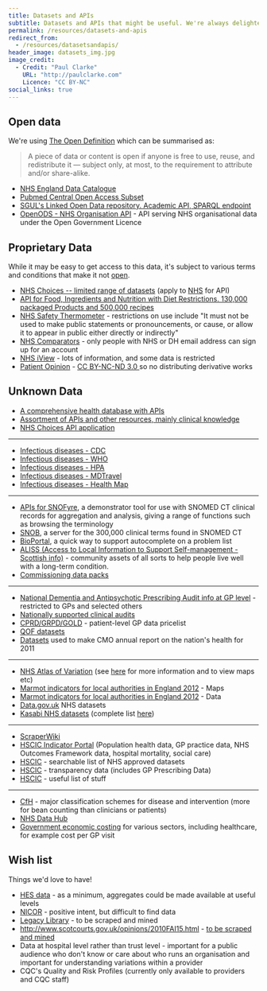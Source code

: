```yaml
---
title: Datasets and APIs
subtitle: Datasets and APIs that might be useful. We're always delighted to add to this list, so get in touch if you can contribute anything.
permalink: /resources/datasets-and-apis
redirect_from:
  - /resources/datasetsandapis/
header_image: datasets_img.jpg
image_credit: 
  - Credit: "Paul Clarke"
    URL: "http://paulclarke.com"
    Licence: "CC BY-NC"
social_links: true
---
```


## Open data 
We're using [The Open Definition](http://opendefinition.org/) which can be summarised as:
> A piece of data or content is open if anyone is free to use, reuse, and redistribute it — subject only, at most, to the requirement to attribute and/or share-alike.

- [NHS England Data Catalogue](https://data.england.nhs.uk/)
- [Pubmed Central Open Access Subset](http://pmc.jensenlab.org/)
- [SGUL's Linked Open Data repository. Academic API, SPARQL endpoint](http://data.sgul.ac.uk/)
- [OpenODS - NHS Organisation API](http://www.openods.co.uk/) - API serving NHS organisational data under the Open Government Licence

## Proprietary Data
While it may be easy to get access to this data, it's subject to various terms and conditions that make it not [open](http://opendefinition.org/).

- [NHS Choices -- limited range of datasets](http://www.nhs.uk/aboutNHSChoices/professionals/developments/Pages/NHSChoicesdatasets.aspx) (apply to [NHS](http://www.nhs.uk/aboutNHSChoices/professionals/syndication/Pages/Webservices.aspx) for API)
- [API for Food, Ingredients and Nutrition with Diet Restrictions. 130,000 packaged Products and 500,000 recipes](https://www.sensum.io/)
- [NHS Safety Thermometer](http://www.ic.nhs.uk/webfiles/Services/Safety%20Thermometer/SafetyThermometer_Data_TermsOfUse_0512.pdf) - restrictions on use include "It must not be used to make public statements or pronouncements, or cause, or allow it to appear in public either directly or indirectly"
- [NHS Comparators](http://www.ic.nhs.uk/nhscomparators) - only people with NHS or DH email address can sign up for an account
- [NHS iView](http://www.ic.nhs.uk/services/nhs-iview) - lots of information, and some data is restricted
- [Patient Opinion](http://www.patientopinion.org.uk/info/api) - [CC BY-NC-ND 3.0 ](https://creativecommons.org/licenses/by-nc-nd/3.0/deed.en) so no distributing derivative works

## Unknown Data
- [A comprehensive health database with APIs](http://www.freebase.com/view/medicine)
- [Assortment of APIs and other resources, mainly clinical knowledge](http://www.openclinical.org/dld_asbruInterpreter.html)
- [NHS Choices API application](http://www.nhs.uk/aboutNHSChoices/professionals/syndication/Pages/Webservices.aspx)

---

- [Infectious diseases - CDC](http://wwwnc.cdc.gov/travel)
- [Infectious diseases - WHO](http://www.who.int/csr/don/en/index.html)
- [Infectious diseases - HPA](http://www.hpa.org.uk/NewsCentre/%20MDTravel)
- [Infectious diseases - MDTravel](http://mdtravelhealth.com/recent_health_alerts.php)
- [Infectious diseases - Health Map](http://healthmap.org/en)

---

- [APIs for SNOFyre](https://code.google.com/p/snofyre), a demonstrator tool for use with SNOMED CT clinical records for aggregation and analysis, giving a range of functions such as browsing the terminology
- [SNOB](http://snob.eggbird.eu), a server for the 300,000 clinical terms found in SNOMED CT
- [BioPortal](http://bioportal.bioontology.org), a quick way to support autocomplete on a problem list
- [ALISS (Access to Local Information to Support Self-management - Scottish info)](http://aliss-engineclub.readthedocs.org) - community assets of all sorts to help people live well with a long-term condition.
- [Commissioning data packs](http://www.ic.nhs.uk/services/commissioning-data-packs)

---

- [National Dementia and Antipsychotic Prescribing Audit info at GP level](http://www.ic.nhs.uk/services/national-clinical-audit-support-programme-ncasp/audit-reports/dementia) - restricted to GPs and selected others
- [Nationally supported clinical audits](http://www.ic.nhs.uk/services/national-clinical-audit-support-programme-ncasp)
- [CPRD/GRPD/GOLD](http://wiki.nhshackday.com/wiki/pricelist) - patient-level GP data pricelist
- [QOF datasets](http://www.gpcontract.co.uk)
- [Datasets](http://www.dh.gov.uk/health/2012/11/cmo-data) used to make CMO annual report on the nation's health for 2011

---

- [NHS Atlas of Variation](http://wiki.nhshackday.com/wiki/DatasetsAndAPIs?action=AttachFile&amp;amp;do=get&amp;amp;target=AtlasOfVariation2011.xls) (see [here](http://www.rightcare.nhs.uk/index.php/nhs-atlas/) for more information and to view maps etc)
- [Marmot indicators for local authorities in England 2012](http://www.lho.org.uk/LHO_Topics/National_Lead_Areas/Marmot/Maps/Single/atlas.html) - Maps
- [Marmot indicators for local authorities in England 2012](http://www.lho.org.uk/viewResource.aspx?id=17034) - Data
- [Data.gov.uk](http://data.gov.uk/search/apachesolr_search/nhs) NHS datasets
- [Kasabi NHS datasets](http://blog.kasabi.com/?s=nhs) (complete list [here](https://docs.google.com/spreadsheet/ccc?key=0AiswT8ko8hb4dFhvcFBtangydmo0bmJ5NnMxT2dVWnc#gid=0))

---

- [ScraperWiki](https://scraperwiki.com/tags/NHS)
- [HSCIC Indicator Portal](http://indicators.ic.nhs.uk) (Population health data, GP practice data, NHS Outcomes Framework data, hospital mortality, social care)
- [HSCIC](http://infocat.ic.nhs.uk/Default.aspx) - searchable list of NHS approved datasets
- [HSCIC](http://www.ic.nhs.uk/services/transparency) - transparency data (includes GP Prescribing Data)
- [HSCIC](http://www.ic.nhs.uk/services) - useful list of stuff

---

- [CfH](http://www.connectingforhealth.nhs.uk/systemsandservices/data/clinicalcoding) - major classification schemes for disease and intervention (more for bean counting than clinicians or patients)
- [NHS Data Hub](http://datahub.io/group/nhs)
- [Government economic costing](http://data.gov.uk/sib_knowledge_box/toolkit) for various sectors, including healthcare, for example cost per GP visit

## Wish list
Things we'd love to have!

- [HES data](http://www.hscic.gov.uk/hes) - as a minimum, aggregates could be made available at useful levels
- [NICOR](http://www.ucl.ac.uk/nicor/nicor/nicorandtheclinicaldatatransparencyinitiative) - positive intent, but difficult to find data
- [Legacy Library](http://legacy.library.ucsf.edu/action/search/basic) - to be scraped and mined
- <http://www.scotcourts.gov.uk/opinions/2010FAI15.html> - [to be scraped and mined](http://wiki.nhshackday.com/wiki/DatasetsAndAPIs?action=AttachFile&amp;do=view&amp;target=FAIs.zip)
- Data at hospital level rather than trust level - important for a public audience who don't know or care about who runs an organisation and important for understanding variations within a provider
- CQC's Quality and Risk Profiles (currently only available to providers and CQC staff)